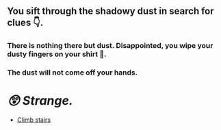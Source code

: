 ## You sift through the shadowy dust in search for clues 👇.
###  There is nothing there but dust. Disappointed, you wipe your dusty fingers on your shirt 👕. 
### The dust will not come off your hands. 
# *😲 Strange.*

* [Climb stairs](../3/1.md)